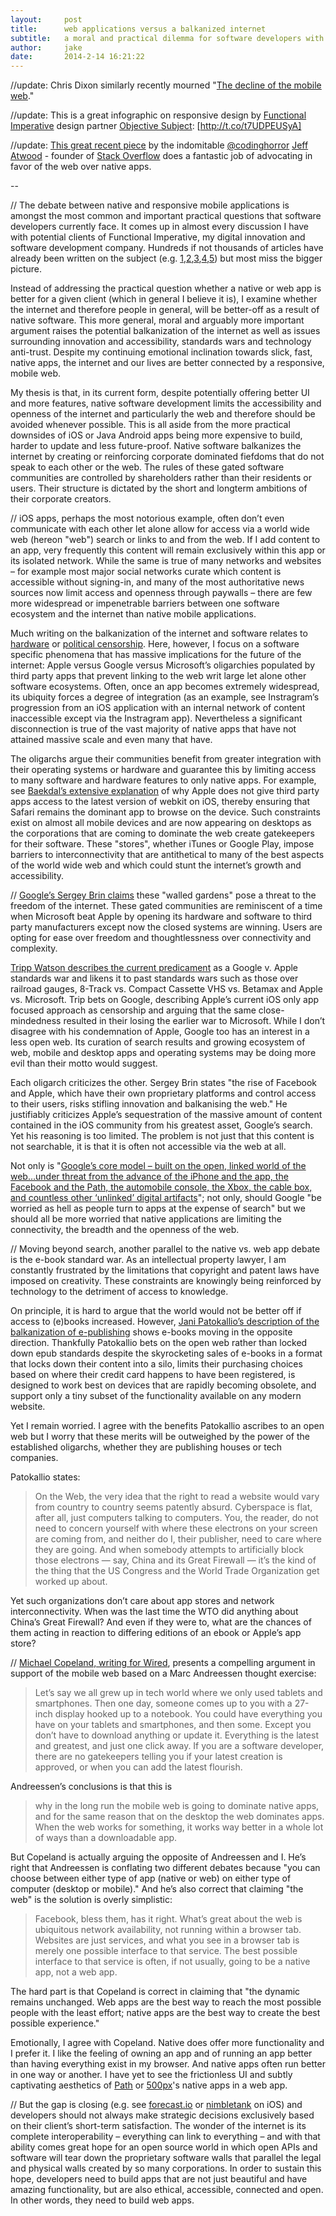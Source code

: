 ```yaml
---
layout:     post
title:      web applications versus a balkanized internet
subtitle:   a moral and practical dilemma for software developers with foresight
author:     jake
date:       2014-2-14 16:21:22
---
```


//update: Chris Dixon similarly recently mourned "[The decline of the mobile web](//www.cdixon.org/2014/04/07/the-decline-of-the-mobile-web/)."

//update: This is a great infographic on responsive design by [Functional Imperative](http://www.functionalimperative.com/) design partner [Objective Subject](http://www.objectivesubject.com/): [http://t.co/t7UDPEUSyA]

//update: [This great recent piece](http://blog.codinghorror.com/app-pocalypse-now/) by the indomitable [@codinghorror](http://twitter.com/codinghorror) [Jeff Atwood](http://en.wikipedia.org/wiki/Jeff_Atwood) - founder of [Stack Overflow](http://stackoverflow.com/) does a fantastic job of advocating in favor of the web over native apps.

--

// The debate between native and responsive mobile applications is amongst the most common and important practical questions that software developers currently face. It comes up in almost every discussion I have with potential clients of Functional Imperative, my digital innovation and software development company. Hundreds if not thousands of articles have already been written on the subject (e.g. [1](http://alistapart.com/article/responsive-web-design),[2](http://alistapart.com/topic/responsive-design),[3](http://coding.smashingmagazine.com/2011/01/12/guidelines-for-responsive-web-design/),[4](http://mediaqueri.es/),[5](http://johnpolacek.github.io/scrolldeck.js/decks/responsive/)) but most miss the bigger picture.

Instead of addressing the practical question whether a native or web app is better for a given client (which in general I believe it is), I examine whether the internet and therefore people in general, will be better-off as a result of native software. This more general, moral and arguably more important argument raises the potential balkanization of the internet as well as issues surrounding innovation and accessibility, standards wars and technology anti-trust. Despite my continuing emotional inclination towards slick, fast, native apps, the internet and our lives are better connected by a responsive, mobile web.

My thesis is that, in its current form, despite potentially offering better UI and more features, native software development limits the accessibility and openness of the internet and particularly the web and therefore should be avoided whenever possible. This is all aside from the more practical downsides of iOS or Java Android apps being more expensive to build, harder to update and less future-proof. Native software balkanizes the internet by creating or reinforcing corporate dominated fiefdoms that do not speak to each other or the web. The rules of these gated software communities are controlled by shareholders rather than their residents or users. Their structure is dictated by the short and longterm ambitions of their corporate creators.

// iOS apps, perhaps the most notorious example, often don’t even communicate with each other let alone allow for access via a world wide web (hereon "web") search or links to and from the web. If I add content to an app, very frequently this content will remain exclusively within this app or its isolated network. While the same is true of many networks and websites – for example most major social networks curate which content is accessible without signing-in, and many of the most authoritative news sources now limit access and openness through paywalls – there are few more widespread or impenetrable barriers between one software ecosystem and the internet than native mobile applications.

Much writing on the balkanization of the internet and software relates to [hardware](http://www.mckinseyquarterly.com/The_balkanization_of_the_Internet_202) or [political censorship](http://en.wikipedia.org/wiki/Splinternet). Here, however, I focus on a software specific phenomena that has massive implications for the future of the internet: Apple versus Google versus Microsoft’s oligarchies populated by third party apps that prevent linking to the web writ large let alone other software ecosystems. Often, once an app becomes extremely widespread, its ubiquity forces a degree of integration (as an example, see Instragram’s progression from an iOS application with an internal network of content inaccessible except via the Instragram app). Nevertheless a significant disconnection is true of the vast majority of native apps that have not attained massive scale and even many that have.

The oligarchs argue their communities benefit from greater integration with their operating systems or hardware and guarantee this by limiting access to many software and hardware features to only native apps. For example, see [Baekdal’s extensive explanation](http://www.baekdal.com/opinion/apple-is-limiting-the-new-google-chrome-for-ios) of why Apple does not give third party apps access to the latest version of webkit on iOS, thereby ensuring that Safari remains the dominant app to browse on the device. Such constraints exist on almost all mobile devices and are now appearing on desktops as the corporations that are coming to dominate the web create gatekeepers for their software. These "stores", whether iTunes or Google Play, impose barriers to interconnectivity that are antithetical to many of the best aspects of the world wide web and which could stunt the internet’s growth and accessibility.

// [Google’s Sergey Brin claims](http://www.theguardian.com/technology/2012/apr/15/web-freedom-threat-google-brin) these "walled gardens" pose a threat to the freedom of the internet. These gated communities are reminiscent of a time when Microsoft beat Apple by opening its hardware and software to third party manufacturers except now the closed systems are winning. Users are opting for ease over freedom and thoughtlessness over connectivity and complexity.

[Tripp Watson describes the current predicament](http://www.birminghambusinesslaw.com/2012/09/the-coming-standards-war-google-vs-apple/) as a Google v. Apple standards war and likens it to past standards wars such as those over railroad gauges, 8-Track vs. Compact Cassette VHS vs. Betamax and Apple vs. Microsoft. Trip bets on Google, describing Apple’s current iOS only app focused approach as censorship and arguing that the same close-mindedness resulted in their losing the earlier war to Microsoft. While I don’t disagree with his condemnation of Apple, Google too has an interest in a less open web. Its curation of search results and growing ecosystem of web, mobile and desktop apps and operating systems may be doing more evil than their motto would suggest.

Each oligarch criticizes the other. Sergey Brin states "the rise of Facebook and Apple, which have their own proprietary platforms and control access to their users, risks stifling innovation and balkanising the web." He justifiably criticizes Apple’s sequestration of the massive amount of content contained in the iOS community from his greatest asset, Google’s search. Yet his reasoning is too limited. The problem is not just that this content is not searchable, it is that it is often not accessible via the web at all.

Not only is "[Google’s core model – built on the open, linked world of the web…under threat from the advance of the iPhone and the app, the Facebook and the Path, the automobile console, the Xbox, the cable box, and countless other ‘unlinked’ digital artifacts](http://battellemedia.com/archives/2012/08/what-is-search-now-disjoined.php)"; not only, should Google "be worried as hell as people turn to apps at the expense of search" but we should all be more worried that native applications are limiting the connectivity, the breadth and the openness of the web.

// Moving beyond search, another parallel to the native vs. web app debate is the e-book standard war. As an intellectual property lawyer, I am constantly frustrated by the limitations that copyright and patent laws have imposed on creativity. These constraints are knowingly being reinforced by technology to the detriment of access to knowledge.

On principle, it is hard to argue that the world would not be better off if access to (e)books increased. However, [Jani Patokallio’s description of the balkanization of e-publishing](http://gyrovague.com/2012/04/30/why-e-books-will-soon-be-obsolete-and-no-its-not-just-because-of-drm/) shows e-books moving in the opposite direction. Thankfully Patokallio bets on the open web rather than locked down epub standards despite the skyrocketing sales of e-books in a format that locks down their content into a silo, limits their purchasing choices based on where their credit card happens to have been registered, is designed to work best on devices that are rapidly becoming obsolete, and support only a tiny subset of the functionality available on any modern website.

Yet I remain worried. I agree with the benefits Patokallio ascribes to an open web but I worry that these merits will be outweighed by the power of the established oligarchs, whether they are publishing houses or tech companies.

Patokallio states:
> On the Web, the very idea that the right to read a website would vary from country to country seems patently absurd. Cyberspace is flat, after all, just computers talking to computers. You, the reader, do not need to concern yourself with where these electrons on your screen are coming from, and neither do I, their publisher, need to care where they are going. And when somebody attempts to artificially block those electrons — say, China and its Great Firewall — it’s the kind of the thing that the US Congress and the World Trade Organization get worked up about.

Yet such organizations don’t care about app stores and network interconnectivity. When was the last time the WTO did anything about China’s Great Firewall? And even if they were to, what are the chances of them acting in reaction to differing editions of an ebook or Apple’s app store?

// [Michael Copeland, writing for Wired](http://www.wired.com/business/2013/04/marc-andreessen-and-rockmelt-betting-on-desktop/), presents a compelling argument in support of the mobile web based on a Marc Andreessen thought exercise:
> Let’s say we all grew up in tech world where we only used tablets and smartphones. Then one day, someone comes up to you with a 27-inch display hooked up to a notebook. You could have everything you have on your tablets and smartphones, and then some. Except you don’t have to download anything or update it. Everything is the latest and greatest, and just one click away. If you are a software developer, there are no gatekeepers telling you if your latest creation is approved, or when you can add the latest flourish.

Andreessen’s conclusions is that this is
> why in the long run the mobile web is going to dominate native apps, and for the same reason that on the desktop the web dominates apps. When the web works for something, it works way better in a whole lot of ways than a downloadable app.

But Copeland is actually arguing the opposite of Andreessen and I. He’s right that Andreessen is conflating two different debates because "you can choose between either type of app (native or web) on either type of computer (desktop or mobile)." And he’s also correct that claiming "the web" is the solution is overly simplistic:
> Facebook, bless them, has it right. What’s great about the web is ubiquitous network availability, not running within a browser tab. Websites are just services, and what you see in a browser tab is merely one possible interface to that service. The best possible interface to that service is often, if not usually, going to be a native app, not a web app.

The hard part is that Copeland is correct in claiming that "the dynamic remains unchanged. Web apps are the best way to reach the most possible people with the least effort; native apps are the best way to create the best possible experience."

Emotionally, I agree with Copeland. Native does offer more functionality and I prefer it. I like the feeling of owning an app and of running an app better than having everything exist in my browser. And native apps often run better in one way or another. I have yet to see the frictionless UI and subtly captivating aesthetics of [Path](https://path.com/) or [500px](http://500px.com/)'s native apps in a web app.

// But the gap is closing (e.g. see [forecast.io](http://forecast.io/) or [nimbletank](http://www.nimbletank.com/) on iOS) and developers should not always make strategic decisions exclusively based on their client’s short-term satisfaction. The wonder of the internet is its complete interoperability – everything can link to everything – and with that ability comes great hope for an open source world in which open APIs and software will tear down the proprietary software walls that parallel the legal and physical walls created by so many corporations. In order to sustain this hope, developers need to build apps that are not just beautiful and have amazing functionality, but are also ethical, accessible, connected and open. In other words, they need to build web apps.